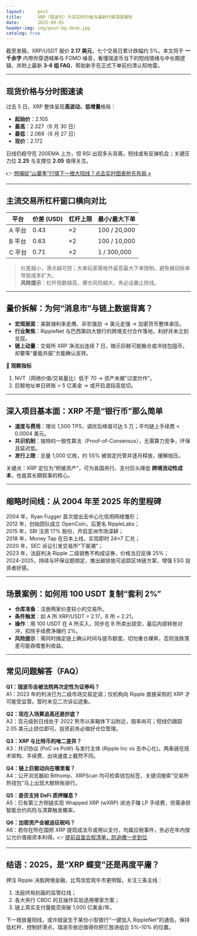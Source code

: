```yaml
---
layout:     post
title:      XRP（瑞波币）今日实时价格与最新行情深度解析
date:       2025-09-05
header-img: img/post-bg-desk.jpg
catalog: true
---
```


截至发稿，XRP/USDT 报价 **2.17 美元**，七个交易日累计跌幅约 5%。本文将于 **一千余字** 内带你穿透喊单与 FOMO 噪音，看懂瑞波币当下的短线情绪与中长期逻辑，并附上最新 **3-6 组 FAQ**，帮助新手在正式下单前扫清认知地雷。

---

## 现货价格与分时图速读

过去 5 日，XRP 整体呈现**高波动、低增量**格局：

- **起始价**：2.105
- **最高**：2.327（6 月 30 日）
- **最低**：2.068（6 月 27 日）
- **现价**：2.172

日线仍稳守在 200EMA 上方，但 RSI 出现多头背离，短线或有反弹机会；关键压力位 **2.25** 与支撑位 **2.05** 值得关注。

👉 [想捕捉“山寨季”行情下一根大阳线？点击实时图表抢先布局 »](https://okxdog.com/)

---

## 主流交易所杠杆窗口横向对比

| 平台       | 价差 (USD) | 杠杆上限 | 最小/最大下单 |
|------------|------------|----------|---------------|
| A 平台     | 0.43       | ×2       | 100 / 20,000  |
| B 平台     | 0.63       | ×2       | 100 / 10,000  |
| C 平台     | 0.71       | ×2       | 1 / 300,000   |

> 价差越小，滑点越可控；大单玩家需格外留意最大下单限制，避免被动拆单导致成本扩大。  
> **风险提示**：杠杆倍数越高，爆仓风险越大，务必设置止损线。

---

## 量价拆解：为何“消息市”与链上数据背离？

- **宏观层面**：美联储利率走鹰、非农强劲 → 美元走强 → 加密货币整体承压。
- **行业聚焦**：RippleNet 与巴西第四大银行的跨境支付合作落地，利好并未立刻兑现。
- **链上动量**：交易所 XRP 净流出连续 7 日，暗示巨鲸可能搬仓或冷钱包囤币，却要等“量能共振”方能确认反转。

📌 **观察指标**
1. NVT（网络价值/交易量比）低于 70 → 资产未被“过度炒作”。
2. 巨鲸地址单日转账 > 5 亿美金 → 或开启波段高低切。

---

## 深入项目基本面：XRP 不是“银行币”那么简单

- **速度与费用**：理论 1,500 TPS，调优后峰值可达 5 万；平均链上手续费 < 0.0004 美元。
- **共识机制**：独特的一致性算法（Proof-of-Consensus），无需算力竞争，环保且延迟低。
- **发行上限**：总量 1,000 亿枚，约 55% 被锁定托管并逐月释放，缓解抛压。

关键点：XRP 定位为“桥接资产”，可为各国央行、支付巨头降低 **跨境流动性成本**，也是其长期叙事的核心。

---

## 缩略时间线：从 2004 年至 2025 年的里程碑

2004 年，Ryan Fugger 首次提出去中心化信用网络雏形；  
2012 年，创始团队成立 OpenCoin，后更名 RippleLabs；  
2015 年，SBI 注资 17% 股份，开启亚洲市场深耕；  
2018 年，Money Tap 在日本上线，实现即时 24×7 汇兑；  
2020 年，SEC 诉讼引发交易所“下架潮”；  
2023 年，法庭判决 Ripple 二级销售不构成证券，价格当日反弹 25%；  
2024-2025，持续与环保议题绑定，推出碳排放可追踪区块链方案，增强 ESG 投资者好感。

---

## 场景案例：如何用 100 USDT 复制“套利 2%”

- **仓库准备**：注册两家价差较小的交易所。
- **条件触发**：如 A 所 XRP/USDT = 2.17，B 所 = 2.21。
- **操作**：用 100 USDT 在 A 所买入，同步在 B 所卖出锁空，最后内部转账对冲，扣除手续费净赚约 2%。
- **风险提示**：需同时搞定链上确认时间与提币额度，切勿重仓裸奔，否则涨跌落差可能吞噬套利收益。

---

## 常见问题解答（FAQ）

**Q1：瑞波币会被法院再次定性为证券吗？**  
A1：2023 年的判决已为二级市场交易定调；仅机构向 Ripple 直接采购的 XRP 才可能受监管。暂时未见二次诉讼迹象。

**Q2：现在入场算追高还是抄底？**  
A2：百元级别日线处于 2022 熊市以来箱体下沿附近，赔率尚可；短线仍跟踪 2.05 美元止损位即可。投资前务必做好仓位管理。

**Q3：XRP 与比特币的唯二差异？**  
A3：共识协议 (PoC vs PoW) 与发行主体 (Ripple Inc vs 去中心化)。两条链在技术架构、手续费、出块速度上截然不同。

**Q4：链上巨鲸动向在哪里看？**  
A4：公开浏览器如 Bithomp、XRPScan 均可检索钱包标签，关键词搜索“交易所热钱包”马上出现大额转账排行。

**Q5：是否支持 DeFi 质押赚息？**  
A5：已有第三方侧链实现 Wrapped XRP (wXRP) 进池子赚 LP 手续费，但需承担智能合约风险与清算触发概率。

**Q6：加密资产会被追征税吗？**  
A6：若你在所在国把 XRP 提现成法币或用以支付，均属应税事件，务必在年内按公允价值报资本利得。👉 [提前自查合规清单，防追缴一步到位](https://okxdog.com/)

---

## 结语：2025，是“XRP 蝶变”还是再度平庸？

押注 Ripple 决胜跨境金融，比笃信宏观牛市更明智。关注三条主线：

1. 法庭终局刻画的监管红线；
2. 各大央行 CBDC 的互操作实验选用哪家方案；
3. 链上真实支付量能否突破 1,000 亿美金/年。

下一根放量阳线，或许就诞生于某份小型银行“一键加入 RippleNet”的通告。保持低杠杆、控制好滑点，瑞波币依旧值得你把它放进组合 5%–10% 的位置。